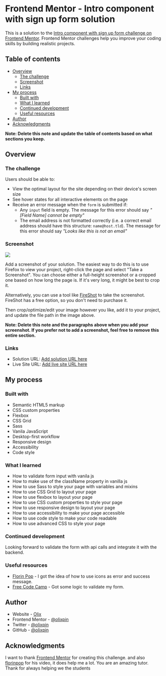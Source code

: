 # Frontend Mentor - Intro component with sign up form solution

This is a solution to the [Intro component with sign up form challenge on Frontend Mentor](https://www.frontendmentor.io/challenges/intro-component-with-signup-form-5cf91bd49edda32581d28fd1). Frontend Mentor challenges help you improve your coding skills by building realistic projects.

## Table of contents

- [Overview](#overview)
  - [The challenge](#the-challenge)
  - [Screenshot](#screenshot)
  - [Links](#links)
- [My process](#my-process)
  - [Built with](#built-with)
  - [What I learned](#what-i-learned)
  - [Continued development](#continued-development)
  - [Useful resources](#useful-resources)
- [Author](#author)
- [Acknowledgments](#acknowledgments)

**Note: Delete this note and update the table of contents based on what sections you keep.**

## Overview

### The challenge

Users should be able to:

- View the optimal layout for the site depending on their device's screen size
- See hover states for all interactive elements on the page
- Receive an error message when the `form` is submitted if:
  - Any `input` field is empty. The message for this error should say _"[Field Name] cannot be empty"_
  - The email address is not formatted correctly (i.e. a correct email address should have this structure: `name@host.tld`). The message for this error should say _"Looks like this is not an email"_

### Screenshot

![](./screenshot.jpg)

Add a screenshot of your solution. The easiest way to do this is to use Firefox to view your project, right-click the page and select "Take a Screenshot". You can choose either a full-height screenshot or a cropped one based on how long the page is. If it's very long, it might be best to crop it.

Alternatively, you can use a tool like [FireShot](https://getfireshot.com/) to take the screenshot. FireShot has a free option, so you don't need to purchase it.

Then crop/optimize/edit your image however you like, add it to your project, and update the file path in the image above.

**Note: Delete this note and the paragraphs above when you add your screenshot. If you prefer not to add a screenshot, feel free to remove this entire section.**

### Links

- Solution URL: [Add solution URL here](https://your-solution-url.com)
- Live Site URL: [Add live site URL here](https://your-live-site-url.com)

## My process

### Built with

- Semantic HTML5 markup
- CSS custom properties
- Flexbox
- CSS Grid
- Sass
- Vanila JavaScript
- Desktop-first workflow
- Responsive design
- Accessibility
- Code style

### What I learned

- How to validate form input with vanila js
- How to make use of the className property in vanilla js
- How to use Sass to style your page with variables and mixins
- How to use CSS Grid to layout your page
- How to use flexbox to layout your page
- How to use CSS custom properties to style your page
- How to use responsive design to layout your page
- How to use accessibility to make your page accessible
- How to use code style to make your code readable
- How to use advanced CSS to style your page

### Continued development

Looking forward to validate the form with api calls and integrate it with the backend.

### Useful resources

- [Florin Pop](https://www.youtube.com/watch?v=rsd4FNGTRBw) - I got the idea of how to use icons as error and success message.
- [Free Code Camp](https://www.freecodecamp.org/news/form-validation-with-html5-and-javascript/) - Got some logic to validate my form.

## Author

- Website - [Olix](https://www.your-site.com)
- Frontend Mentor - [@olixpin](https://www.frontendmentor.io/profile/olixpin)
- Twitter - [@olixpin](https://www.twitter.com/olixpin)
- GitHub - [@olixpin](https://www.github.com/olixpin)

## Acknowledgments

I want to thank [Frontend Mentor](https://www.frontendmentor.io/) for creating this challenge. and also [florinpop](https://www.florinpop.com/) for his video, it does help me a lot. You are an amazing tutor. Thank for always helping we the students
